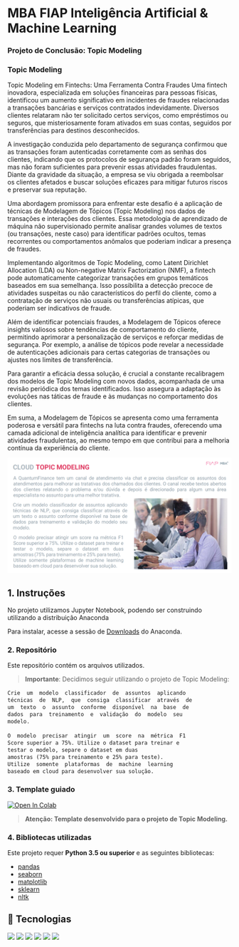 ﻿# MBA FIAP Inteligência Artificial & Machine Learning
### Projeto de Conclusão: Topic Modeling

### Topic Modeling

Topic Modeling em Fintechs: Uma Ferramenta Contra Fraudes
Uma fintech inovadora, especializada em soluções financeiras para pessoas físicas, identificou um aumento significativo em incidentes de fraudes relacionadas a transações bancárias e serviços contratados indevidamente. Diversos clientes relataram não ter solicitado certos serviços, como empréstimos ou seguros, que misteriosamente foram ativados em suas contas, seguidos por transferências para destinos desconhecidos.

A investigação conduzida pelo departamento de segurança confirmou que as transações foram autenticadas corretamente com as senhas dos clientes, indicando que os protocolos de segurança padrão foram seguidos, mas não foram suficientes para prevenir essas atividades fraudulentas. Diante da gravidade da situação, a empresa se viu obrigada a reembolsar os clientes afetados e buscar soluções eficazes para mitigar futuros riscos e preservar sua reputação.

Uma abordagem promissora para enfrentar este desafio é a aplicação de técnicas de Modelagem de Tópicos (Topic Modeling) nos dados de transações e interações dos clientes. Essa metodologia de aprendizado de máquina não supervisionado permite analisar grandes volumes de textos (ou transações, neste caso) para identificar padrões ocultos, temas recorrentes ou comportamentos anômalos que poderiam indicar a presença de fraudes.

Implementando algoritmos de Topic Modeling, como Latent Dirichlet Allocation (LDA) ou Non-negative Matrix Factorization (NMF), a fintech pode automaticamente categorizar transações em grupos temáticos baseados em sua semelhança. Isso possibilita a detecção precoce de atividades suspeitas ou não característicos do perfil do cliente, como a contratação de serviços não usuais ou transferências atípicas, que poderiam ser indicativos de fraude.

Além de identificar potenciais fraudes, a Modelagem de Tópicos oferece insights valiosos sobre tendências de comportamento do cliente, permitindo aprimorar a personalização de serviços e reforçar medidas de segurança. Por exemplo, a análise de tópicos pode revelar a necessidade de autenticações adicionais para certas categorias de transações ou ajustes nos limites de transferência.

Para garantir a eficácia dessa solução, é crucial a constante recalibragem dos modelos de Topic Modeling com novos dados, acompanhada de uma revisão periódica dos temas identificados. Isso assegura a adaptação às evoluções nas táticas de fraude e às mudanças no comportamento dos clientes.

Em suma, a Modelagem de Tópicos se apresenta como uma ferramenta poderosa e versátil para fintechs na luta contra fraudes, oferecendo uma camada adicional de inteligência analítica para identificar e prevenir atividades fraudulentas, ao mesmo tempo em que contribui para a melhoria contínua da experiência do cliente.

![alt text](image.png)

## 1. Instruções

No projeto utilizamos Jupyter Notebook, podendo ser construindo utilizando a distribuição Anaconda

Para instalar, acesse a sessão de [Downloads](https://www.anaconda.com/download) do Anaconda.


### 2. Repositório

Este repositório contém os arquivos utilizados.

>**Importante**: Decidimos seguir utilizando o projeto de Topic Modeling:

```
Crie  um  modelo  classificador  de  assuntos  aplicando 
técnicas  de  NLP,  que  consiga  classificar  através  de 
um  texto  o  assunto  conforme  disponível  na  base  de 
dados  para  treinamento  e  validação  do  modelo  seu 
modelo.

O  modelo  precisar  atingir  um  score  na  métrica  F1 
Score superior a 75%. Utilize o dataset para treinar e 
testar o modelo, separe o dataset em duas 
amostras (75% para treinamento e 25% para teste).
Utilize  somente  plataformas  de  machine  learning 
baseado em cloud para desenvolver sua solução.
````

### 3. Template guiado

[![Open In Colab](https://colab.research.google.com/assets/colab-badge.svg)](https://colab.research.google.com/github/ersjunior/3DTS-CognitiveEnvironments/blob/main/Projeto_Final/topic_modeling_notebook.ipynb)

> **Atenção: Template desenvolvido para o projeto de Topic Modeling.**

### 4. Bibliotecas utilizadas

Este projeto requer **Python 3.5 ou superior** e as seguintes bibliotecas:

- [pandas](https://pandas.pydata.org/)
- [seaborn](https://seaborn.pydata.org/)
- [matplotlib](https://matplotlib.org/)
- [sklearn](https://scikit-learn.org/stable/)
- [nltk](https://www.nltk.org/)

## 🚀 Tecnologias
<div>
  <img src="https://img.shields.io/badge/Python-3E6DA5?style=for-the-badge&logo=python&logoColor=white">
  <img src="https://img.shields.io/badge/Pandas-3E6DA5?&style=for-the-badge&logoColor=white">
  <img src="https://img.shields.io/badge/seaborn-3E6DA5?&style=for-the-badge&logoColor=white">
  <img src="https://img.shields.io/badge/matplotlib-3E6DA5?&style=for-the-badge&logoColor=white">
  <img src="https://img.shields.io/badge/sklearn-3E6DA5?&style=for-the-badge&logoColor=white">
  <img src="https://img.shields.io/badge/nltk-3E6DA5?&style=for-the-badge&logoColor=white">
</div>
